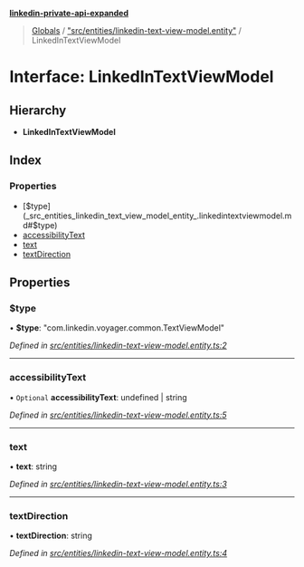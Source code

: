 **[linkedin-private-api-expanded](../README.md)**

> [Globals](../globals.md) / ["src/entities/linkedin-text-view-model.entity"](../modules/_src_entities_linkedin_text_view_model_entity_.md) / LinkedInTextViewModel

# Interface: LinkedInTextViewModel

## Hierarchy

* **LinkedInTextViewModel**

## Index

### Properties

* [$type](_src_entities_linkedin_text_view_model_entity_.linkedintextviewmodel.md#$type)
* [accessibilityText](_src_entities_linkedin_text_view_model_entity_.linkedintextviewmodel.md#accessibilitytext)
* [text](_src_entities_linkedin_text_view_model_entity_.linkedintextviewmodel.md#text)
* [textDirection](_src_entities_linkedin_text_view_model_entity_.linkedintextviewmodel.md#textdirection)

## Properties

### $type

•  **$type**: \"com.linkedin.voyager.common.TextViewModel\"

*Defined in [src/entities/linkedin-text-view-model.entity.ts:2](https://github.com/khanhtranngoccva/linkedin-private-api/blob/a93f067/src/entities/linkedin-text-view-model.entity.ts#L2)*

___

### accessibilityText

• `Optional` **accessibilityText**: undefined \| string

*Defined in [src/entities/linkedin-text-view-model.entity.ts:5](https://github.com/khanhtranngoccva/linkedin-private-api/blob/a93f067/src/entities/linkedin-text-view-model.entity.ts#L5)*

___

### text

•  **text**: string

*Defined in [src/entities/linkedin-text-view-model.entity.ts:3](https://github.com/khanhtranngoccva/linkedin-private-api/blob/a93f067/src/entities/linkedin-text-view-model.entity.ts#L3)*

___

### textDirection

•  **textDirection**: string

*Defined in [src/entities/linkedin-text-view-model.entity.ts:4](https://github.com/khanhtranngoccva/linkedin-private-api/blob/a93f067/src/entities/linkedin-text-view-model.entity.ts#L4)*
